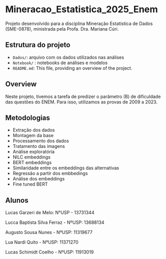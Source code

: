 # Mineracao_Estatistica_2025_Enem

Projeto desenvolvido para a disciplina Mineração Estatística de Dados (SME-0878), ministrada pela Profa. Dra. Mariana Cúri.

## Estrutura do projeto

-   `Dados/`: arquivo com os dados utilizados nas análises
-   `Notebook/` : notebooks de análises e modelos
-   `README.md`: This file, providing an overview of the project.

## Overview

Neste projeto, tivemos a tarefa de predizer o parâmetro (B) de dificuldade das questões do ENEM. Para isso, utilizamos as provas de 2009 a 2023. 

## Metodologias

- Extração dos dados
- Montagem da base
- Processamento dos dados
- Tratamento das imagens
- Análise exploratória
- NILC embeddings
- BERT embeddings
- Similaridade entre os embeddings das alternativas
- Regressão a partir dos embbedings
- Análise dos embeddings
- Fine tuned BERT

## Alunos

Lucas Garzeri de Melo: N°USP - 13731344

Lucca Baptista Silva Ferraz - NºUSP: 13688134

Augusto Sousa Nunes - NºUSP: 11319677

Lua Nardi Quito - NºUSP: 11371270

Lucas Schimidt Coelho - NºUSP: 11913019
